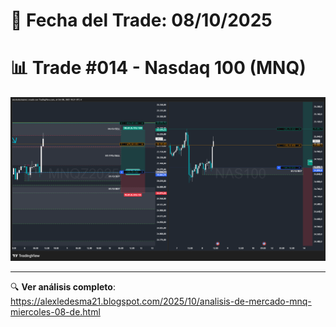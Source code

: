 # 📅 Fecha del Trade: 08/10/2025
# 📊 Trade #014 - Nasdaq 100 (MNQ)

![Gráfico del Trade](trade_014.png) <!-- Asegúrate que el nombre coincida exactamente -->

---

🔍 **Ver análisis completo**: https://alexledesma21.blogspot.com/2025/10/analisis-de-mercado-mnq-miercoles-08-de.html